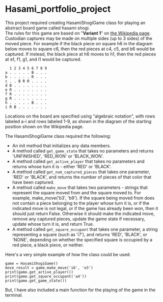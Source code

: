 # Hasami_portfolio_project
This project required creating HasamiShogiGame class for playing an abstract board game called hasami shogi.   
The rules for this game are based on "**Variant 1**" on [the Wikipedia page](https://en.wikipedia.org/wiki/Hasami_shogi).
Custodian captures may be made on multiple sides (up to 3 sides) of the moved piece. 
For example if the black piece on square h6 in the diagram below moves to square c6, then the red pieces at c4, c5, and b6 would be captured. If instead, the black piece at h6 moves to h1, then the red pieces at e1, f1, g1, and i1 would be captured.

```
  1 2 3 4 5 6 7 8 9
a . . . . . B . . .
b . . . . . R . . .
c . . B R R . . . .
d B . . . . . . . .
e R . . . . . . . .
f R . . . . . . . .
g R . . . . . . . .
h . . . . . B . . .
i R B . . . . . . .
```

Locations on the board are specified using "algebraic notation", with rows labeled a-i and rows labeled 1-9, as shown in the diagram of the starting position shown on the Wikipedia page.


The HasamiShogiGame class required the following:
* An init method that initializes any data members.
* A method called `get_game_state` that takes no parameters and returns 'UNFINISHED', 'RED_WON' or 'BLACK_WON'.
* A method called `get_active_player` that takes no parameters and returns whose turn it is - either 'RED' or 'BLACK'.
* A method called `get_num_captured_pieces` that takes one parameter, 'RED' or 'BLACK', and returns the number of pieces of that color that have been captured.
* A method called `make_move` that takes two parameters - strings that represent the square moved from and the square moved to.  For example, make_move('b3', 'b9').  If the square being moved from does not contain a piece belonging to the player whose turn it is, or if the indicated move is not legal, or if the game has already been won, then it should just return False.  Otherwise it should make the indicated move, remove any captured pieces, update the game state if necessary, update whose turn it is, and return True.
* A method called `get_square_occupant` that takes one parameter, a string representing a square (such as 'i7'), and returns 'RED', 'BLACK', or 'NONE', depending on whether the specified square is occupied by a red piece, a black piece, or neither.


Here's a very simple example of how the class could be used:
```
game = HasamiShogiGame()
move_result = game.make_move('i6', 'e3')
print(game.get_active_player())
print(game.get_square_occupant('a4'))
print(game.get_game_state())
```
But, I have also included a main function for the playing of the game in the terminal. 
